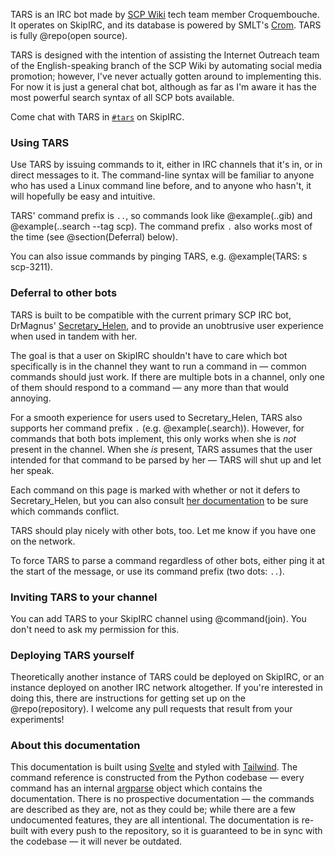 TARS is an IRC bot made by [SCP Wiki](http://scp-wiki.wikidot.com/) tech team
member Croquembouche. It operates on SkipIRC, and its database is powered by
SMLT's [Crom](https://crom.avn.sh/). TARS is fully @repo(open source).

TARS is designed with the intention of assisting the Internet Outreach team of
the English-speaking branch of the SCP Wiki by automating social media
promotion; however, I've never actually gotten around to implementing this. For
now it is just a general chat bot, although as far as I'm aware it has the most
powerful search syntax of all SCP bots available.

Come chat with TARS in [`#tars`](http://scp-wiki.wikidot.com/chat-guide) on
SkipIRC.

### Using TARS

Use TARS by issuing commands to it, either in IRC channels that it's in, or in
direct messages to it. The command-line syntax will be familiar to anyone who
has used a Linux command line before, and to anyone who hasn't, it will
hopefully be easy and intuitive.

TARS' command prefix is `..`, so commands look like @example(..gib) and
@example(..search --tag scp). The command prefix `.` also works most of the time
(see @section(Deferral) below).

You can also issue commands by pinging TARS, e.g. @example(TARS: s scp-3211).

### Deferral to other bots

TARS is built to be compatible with the current primary SCP IRC bot, DrMagnus'
[Secretary_Helen](http://helenbot.wikidot.com/), and to provide an unobtrusive
user experience when used in tandem with her.

The goal is that a user on SkipIRC shouldn't have to care which bot
specifically is in the channel they want to run a command in &mdash; common
commands should just work. If there are multiple bots in a channel, only one
of them should respond to a command &mdash; any more than that would annoying.

For a smooth experience for users used to Secretary_Helen, TARS also supports
her command prefix `.` (e.g. @example(.search)). However, for commands that
both bots implement, this only works when she is _not_ present in the channel.
When she _is_ present, TARS assumes that the user intended for that command to
be parsed by her &mdash; TARS will shut up and let her speak.

Each command on this page is marked with whether or not it defers to
Secretary_Helen, but you can also consult [her
documentation](http://helenbot.wikidot.com/usage) to be sure which commands
conflict.

TARS should play nicely with other bots, too. Let me know if you have one on
the network.

To force TARS to parse a command regardless of other bots, either ping it at
the start of the message, or use its command prefix (two dots: `..`).

### Inviting TARS to your channel

You can add TARS to your SkipIRC channel using @command(join). You don't need
to ask my permission for this.

### Deploying TARS yourself

Theoretically another instance of TARS could be deployed on SkipIRC, or an
instance deployed on another IRC network altogether. If you're interested in
doing this, there are instructions for getting set up on the @repo(repository).
I welcome any pull requests that result from your experiments!

### About this documentation

This documentation is built using [Svelte](https://svelte.dev/) and styled with
[Tailwind](https://tailwindcss.com/). The command reference is constructed from
the Python codebase &mdash; every command has an internal
[argparse](https://docs.python.org/library/argparse) object which contains the
documentation. There is no prospective documentation &mdash; the commands are
described as they are, not as they could be; while there are a few undocumented
features, they are all intentional. The documentation is re-built with every
push to the repository, so it is guaranteed to be in sync with the codebase
&mdash; it will never be outdated.
